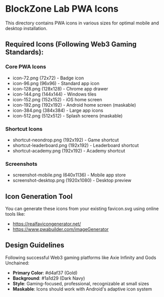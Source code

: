 # BlockZone Lab PWA Icons

This directory contains PWA icons in various sizes for optimal mobile and desktop installation.

## Required Icons (Following Web3 Gaming Standards):

### Core PWA Icons
- icon-72.png (72x72) - Badge icon
- icon-96.png (96x96) - Standard app icon
- icon-128.png (128x128) - Chrome app drawer
- icon-144.png (144x144) - Windows tiles
- icon-152.png (152x152) - iOS home screen
- icon-192.png (192x192) - Android home screen (maskable)
- icon-384.png (384x384) - Large app icons
- icon-512.png (512x512) - Splash screens (maskable)

### Shortcut Icons
- shortcut-neondrop.png (192x192) - Game shortcut
- shortcut-leaderboard.png (192x192) - Leaderboard shortcut  
- shortcut-academy.png (192x192) - Academy shortcut

### Screenshots
- screenshot-mobile.png (640x1136) - Mobile app store
- screenshot-desktop.png (1920x1080) - Desktop preview

## Icon Generation Tool

You can generate these icons from your existing favicon.svg using online tools like:
- https://realfavicongenerator.net/
- https://www.pwabuilder.com/imageGenerator

## Design Guidelines

Following successful Web3 gaming platforms like Axie Infinity and Gods Unchained:

- **Primary Color**: #d4af37 (Gold)
- **Background**: #1a1d29 (Dark Navy)
- **Style**: Gaming-focused, professional, recognizable at small sizes
- **Maskable**: Icons should work with Android's adaptive icon system

